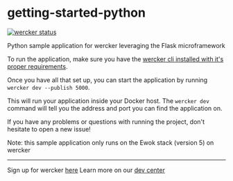 getting-started-python
======================

[![wercker status](https://app.wercker.com/status/1f36779596d0c22eae49a99eba9b1dea/s/master "wercker status")](https://app.wercker.com/project/byKey/1f36779596d0c22eae49a99eba9b1dea)

Python sample application for wercker leveraging the Flask
microframework

To run the application, make sure you have the [wercker cli installed with it's proper requirements](http://devcenter.wercker.com/learn/basics/the-wercker-cli.html).

Once you have all that set up, you can start the application by running `wercker dev --publish 5000`. 

This will run your application inside your Docker host. The `wercker dev` command will tell you the address and port you can find the application on.

If you have any problems or questions with running the project, don't hesitate to open a new issue!

Note: this sample application only runs on the Ewok stack (version 5) on wercker

---
Sign up for wercker [here](http://wercker.com)
Learn more on our [dev center](http://devcenter.wercker.com)
